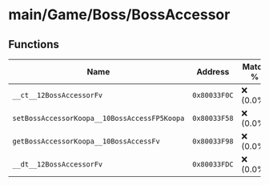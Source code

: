 # main/Game/Boss/BossAccessor

## Functions

| Name | Address | Match % |
|------|---------|---------|
| `__ct__12BossAccessorFv` | `0x80033F0C` | :x: (0.0%) |
| `setBossAccessorKoopa__10BossAccessFP5Koopa` | `0x80033F58` | :x: (0.0%) |
| `getBossAccessorKoopa__10BossAccessFv` | `0x80033F98` | :x: (0.0%) |
| `__dt__12BossAccessorFv` | `0x80033FDC` | :x: (0.0%) |